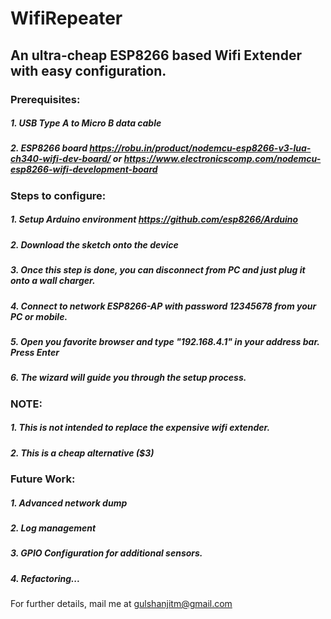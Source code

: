 # WifiRepeater
## An ultra-cheap ESP8266 based Wifi Extender with easy configuration.

### Prerequisites:
##### 1. USB Type A to Micro B data cable
##### 2. ESP8266 board https://robu.in/product/nodemcu-esp8266-v3-lua-ch340-wifi-dev-board/ or https://www.electronicscomp.com/nodemcu-esp8266-wifi-development-board
### Steps to configure:
##### 1. Setup Arduino environment https://github.com/esp8266/Arduino
##### 2. Download the sketch onto the device
##### 3. Once this step is done, you can disconnect from PC and just plug it onto a wall charger.
##### 4. Connect to network ESP8266-AP with password 12345678 from your PC or mobile.
##### 5. Open you favorite browser and type "192.168.4.1" in your address bar. Press Enter
##### 6. The wizard will guide you through the setup process.

### NOTE:
##### 1. This is not intended to replace the expensive wifi extender.
##### 2. This is a cheap alternative ($3) 

### Future Work:
##### 1. Advanced network dump
##### 2. Log management
##### 3. GPIO Configuration for additional sensors.
##### 4. Refactoring...

For further details, mail me at gulshanjitm@gmail.com
